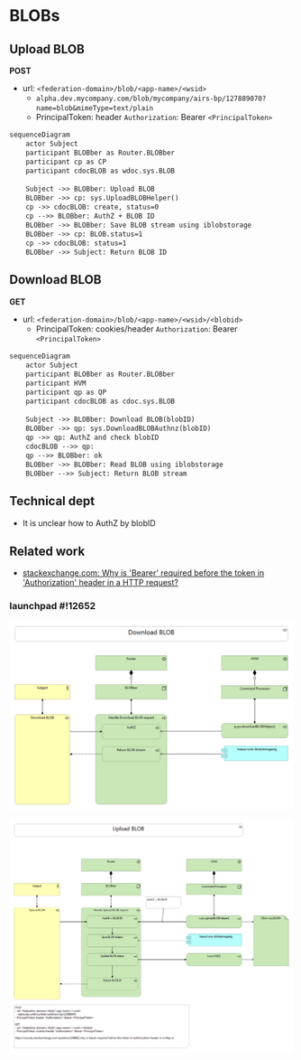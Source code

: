 # BLOBs

## Upload BLOB

**POST**
- url: `<federation-domain>/blob/<app-name>/<wsid>`
  - `alpha.dev.mycompany.com/blob/mycompany/airs-bp/127889070?name=blob&mimeType=text/plain`
  - PrincipalToken: header `Authorization`: Bearer `<PrincipalToken>`

```mermaid
sequenceDiagram
    actor Subject
    participant BLOBber as Router.BLOBber
    participant cp as CP
    participant cdocBLOB as wdoc.sys.BLOB

    Subject ->> BLOBber: Upload BLOB
    BLOBber ->> cp: sys.UploadBLOBHelper()
    cp ->> cdocBLOB: create, status=0
    cp -->> BLOBber: AuthZ + BLOB ID
    BLOBber ->> BLOBber: Save BLOB stream using iblobstorage
    BLOBber ->> cp: BLOB.status=1
    cp ->> cdocBLOB: status=1
    BLOBber ->> Subject: Return BLOB ID
```

## Download BLOB

**GET**
- url: `<federation-domain>/blob/<app-name>/<wsid>/<blobid>`
  - PrincipalToken: cookies/header `Authorization`: Bearer `<PrincipalToken>`

```mermaid
sequenceDiagram
    actor Subject
    participant BLOBber as Router.BLOBber
    participant HVM
    participant qp as QP
    participant cdocBLOB as cdoc.sys.BLOB

    Subject ->> BLOBber: Download BLOB(blobID)
    BLOBber ->> qp: sys.DownloadBLOBAuthnz(blobID)
    qp ->> qp: AuthZ and check blobID
    cdocBLOB -->> qp: 
    qp -->> BLOBber: ok
    BLOBber ->> BLOBber: Read BLOB using iblobstorage
    BLOBber -->> Subject: Return BLOB stream

```

## Technical dept

- It is unclear how to AuthZ by blobID

## Related work

- [stackexchange.com: Why is 'Bearer' required before the token in 'Authorization' header in a HTTP request?](https://security.stackexchange.com/questions/108662/why-is-bearer-required-before-the-token-in-authorization-header-in-a-http-re)

### launchpad #!12652

![](../images/download-blob.png)

![](../images/upload-blob.png)
